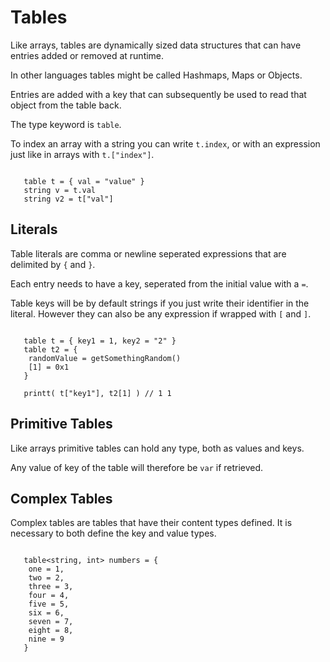 # Tables

Like arrays, tables are dynamically sized data structures that can have entries added or removed at runtime.

In other languages tables might be called Hashmaps, Maps or Objects.

Entries are added with a key that can subsequently be used to read that object from the table back.

The type keyword is ``table``.

To index an array with a string you can write ``t.index``, or with an expression just like in arrays with ``t.["index"]``.

```squirrel

   table t = { val = "value" }
   string v = t.val
   string v2 = t["val"]
```

## Literals

Table literals are comma or newline seperated expressions that are delimited by ``{`` and ``}``.

Each entry needs to have a key, seperated from the initial value with a ``=``.

Table keys will be by default strings if you just write their identifier in the literal. However they can also be any expression if wrapped with ``[`` and ``]``.

```squirrel

   table t = { key1 = 1, key2 = "2" }
   table t2 = {
    randomValue = getSomethingRandom()
    [1] = 0x1
   }

   printt( t["key1"], t2[1] ) // 1 1
```

## Primitive Tables

Like arrays primitive tables can hold any type, both as values and keys.

Any value of key of the table will therefore be ``var`` if retrieved.

## Complex Tables

Complex tables are tables that have their content types defined. It is necessary to both define the key and value types.

```squirrel

   table<string, int> numbers = {
    one = 1,
    two = 2,
    three = 3,
    four = 4,
    five = 5,
    six = 6,
    seven = 7,
    eight = 8,
    nine = 9
   }
```

